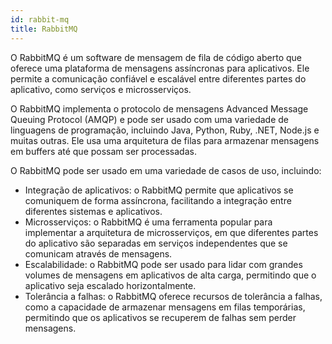 ```yaml
---
id: rabbit-mq
title: RabbitMQ
---
```


O RabbitMQ é um software de mensagem de fila de código aberto que oferece uma plataforma de mensagens assíncronas para aplicativos. Ele permite a comunicação confiável e escalável entre diferentes partes do aplicativo, como serviços e microsserviços.

O RabbitMQ implementa o protocolo de mensagens Advanced Message Queuing Protocol (AMQP) e pode ser usado com uma variedade de linguagens de programação, incluindo Java, Python, Ruby, .NET, Node.js e muitas outras. Ele usa uma arquitetura de filas para armazenar mensagens em buffers até que possam ser processadas.

O RabbitMQ pode ser usado em uma variedade de casos de uso, incluindo:

- Integração de aplicativos: o RabbitMQ permite que aplicativos se comuniquem de forma assíncrona, facilitando a integração entre diferentes sistemas e aplicativos.
- Microsserviços: o RabbitMQ é uma ferramenta popular para implementar a arquitetura de microsserviços, em que diferentes partes do aplicativo são separadas em serviços independentes que se comunicam através de mensagens.
- Escalabilidade: o RabbitMQ pode ser usado para lidar com grandes volumes de mensagens em aplicativos de alta carga, permitindo que o aplicativo seja escalado horizontalmente.
- Tolerância a falhas: o RabbitMQ oferece recursos de tolerância a falhas, como a capacidade de armazenar mensagens em filas temporárias, permitindo que os aplicativos se recuperem de falhas sem perder mensagens.